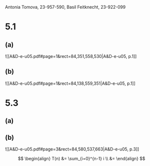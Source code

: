 
Antonia Tomova, 23-957-590,
Basil Feitknecht, 23-922-099

# 5.1
## (a)
![[A&D-e-u05.pdf#page=1&rect=84,351,558,530|A&D-e-u05, p.1]]


## (b)
![[A&D-e-u05.pdf#page=1&rect=84,138,559,351|A&D-e-u05, p.1]]

# 5.3
## (a)


## (b)
![[A&D-e-u05.pdf#page=3&rect=84,580,537,663|A&D-e-u05, p.3]]

$$
\begin{align}
T(n) &= \sum_{i=0}^{n-1} i \\
&=
\end{align}
$$